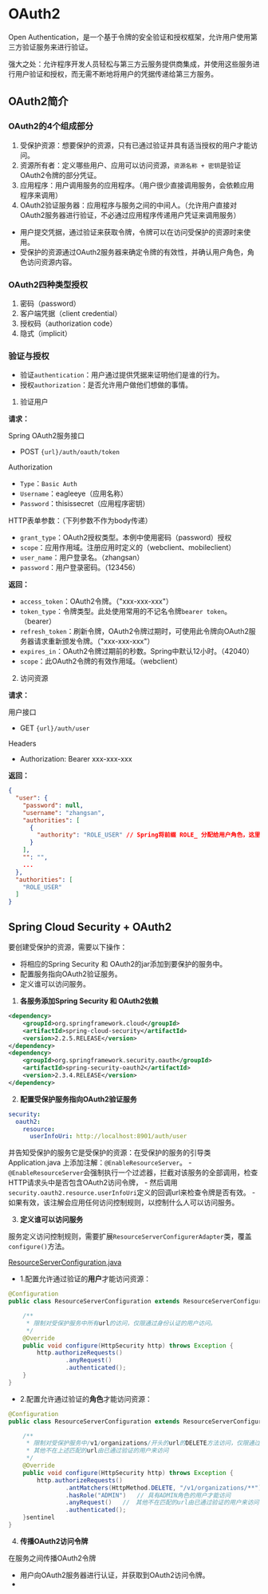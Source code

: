 

# OAuth2
Open Authentication，是一个基于令牌的安全验证和授权框架，允许用户使用第三方验证服务来进行验证。

强大之处：允许程序开发人员轻松与第三方云服务提供商集成，并使用这些服务进行用户验证和授权，而无需不断地将用户的凭据传递给第三方服务。

## OAuth2简介

### OAuth2的4个组成部分

1. 受保护资源：想要保护的资源，只有已通过验证并具有适当授权的用户才能访问。
2. 资源所有者：定义哪些用户、应用可以访问资源，`资源名称 + 密钥`是验证OAuth2令牌的部分凭证。
3. 应用程序：用户调用服务的应用程序。（用户很少直接调用服务，会依赖应用程序来调用）
4. OAuth2验证服务器：应用程序与服务之间的中间人。（允许用户直接对OAuth2服务器进行验证，不必通过应用程序传递用户凭证来调用服务）

- 用户提交凭据，通过验证来获取令牌，令牌可以在访问受保护的资源时来使用。
- 受保护的资源通过OAuth2服务器来确定令牌的有效性，并确认用户角色，角色访问资源内容。

### OAuth2四种类型授权
1. 密码（password）
2. 客户端凭据（client credential）
3. 授权码（authorization code）
4. 隐式（implicit）

### 验证与授权
- 验证`authentication`：用户通过提供凭据来证明他们是谁的行为。
- 授权`authorization`：是否允许用户做他们想做的事情。


1. 验证用户

**请求：**

Spring OAuth2服务接口
- POST `{url}/auth/oauth/token`

Authorization
- `Type`：`Basic Auth`
- `Username`：eagleeye（应用名称）
- `Password`：thisissecret（应用程序密钥）

HTTP表单参数：（下列参数不作为body传递）
- `grant_type`：OAuth2授权类型。本例中使用密码（password）授权
- `scope`：应用作用域。注册应用时定义的（webclient、mobileclient）
- `user_name`：用户登录名。（zhangsan）
- `password`：用户登录密码。（123456）

**返回：**

- `access_token`：OAuth2令牌。（"xxx-xxx-xxx"）
- `token_type`：令牌类型。此处使用常用的不记名令牌`bearer token`。（bearer）
- `refresh_token`：刷新令牌，OAuth2令牌过期时，可使用此令牌向OAuth2服务器请求重新颁发令牌。（"xxx-xxx-xxx"）
- `expires_in`：OAuth2令牌过期前的秒数。Spring中默认12小时。（42040）
- `scope`：此OAuth2令牌的有效作用域。（webclient）


2. 访问资源

**请求：**

用户接口
- GET `{url}/auth/user`

Headers
- Authorization: Bearer xxx-xxx-xxx

**返回：**

```json
{
  "user": {
    "password": null,
    "username": "zhangsan",
    "authorities": [
      {
        "authority": "ROLE_USER" // Spring将前缀 ROLE_ 分配给用户角色，这里表示zhangsan拥有USER角色。
      }    
    ],
    "": "",
    ...
  },
  "authorities": [
    "ROLE_USER"   
  ]
}
```

## Spring Cloud Security + OAuth2

要创建受保护的资源，需要以下操作：
- 将相应的Spring Security 和 OAuth2的jar添加到要保护的服务中。
- 配置服务指向OAuth2验证服务。
- 定义谁可以访问服务。


1. **各服务添加Spring Security 和 OAuth2依赖**
```xml
<dependency>
    <groupId>org.springframework.cloud</groupId>
    <artifactId>spring-cloud-security</artifactId>
    <version>2.2.5.RELEASE</version>
</dependency>
<dependency>
    <groupId>org.springframework.security.oauth</groupId>
    <artifactId>spring-security-oauth2</artifactId>
    <version>2.3.4.RELEASE</version>
</dependency>
```

2. **配置受保护服务指向OAuth2验证服务**
```yaml
security:
  oauth2:
    resource:
      userInfoUri: http://localhost:8901/auth/user
```

并告知受保护的服务它是受保护的资源：在受保护的服务的引导类Application.java 上添加注解：`@EnableResourceServer`。
    - `@EnableResourceServer`会强制执行一个过滤器，拦截对该服务的全部调用，检查HTTP请求头中是否包含OAuth2访问令牌，
    - 然后调用`security.oauth2.resource.userInfoUri`定义的回调url来检查令牌是否有效。
    - 如果有效，该注解会应用任何访问控制规则，以控制什么人可以访问服务。


3. **定义谁可以访问服务**

服务定义访问控制规则，需要扩展`ResourceServerConfigurerAdapter`类，覆盖`configure()`方法。

[ResourceServerConfiguration.java](src/main/java/com/lp/demo/auth/oauth2/organization/security/ResourceServerConfiguration.java)

- 1.配置允许通过验证的**用户**才能访问资源：
```java
@Configuration
public class ResourceServerConfiguration extends ResourceServerConfigurerAdapter {

    /**
     * 限制对受保护服务中所有url的访问，仅限通过身份认证的用户访问。
     */
    @Override
    public void configure(HttpSecurity http) throws Exception {
        http.authorizeRequests()
                .anyRequest()
                .authenticated();
    }
}
```

- 2.配置允许通过验证的**角色**才能访问资源：
```java
@Configuration
public class ResourceServerConfiguration extends ResourceServerConfigurerAdapter {

    /**
     * 限制对受保护服务中/v1/organizations/开头的url的DELETE方法访问，仅限通过身份认证的ADMIN角色用户访问。
     * 其他不在上述匹配的url由已通过验证的用户来访问
     */
    @Override
    public void configure(HttpSecurity http) throws Exception {
        http.authorizeRequests()
                .antMatchers(HttpMethod.DELETE, "/v1/organizations/**") // 对/v1/organizations/下的所有DELETE方法限制访问
                .hasRole("ADMIN")   // 具有ADMIN角色的用户才能访问
                .anyRequest()   //　其他不在匹配的url由已通过验证的用户来访问
                .authenticated();
    }sentinel
}
```

4. **传播OAuth2访问令牌**

在服务之间传播OAuth2令牌

- 用户向OAuth2服务器进行认证，并获取到OAuth2访问令牌。
- 